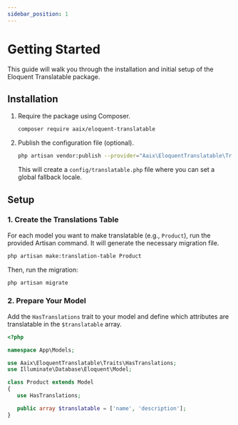 ```yaml
---
sidebar_position: 1
---
```


# Getting Started

This guide will walk you through the installation and initial setup of the Eloquent Translatable package.

## Installation

1. Require the package using Composer.

   ```bash
   composer require aaix/eloquent-translatable
   ```

2. Publish the configuration file (optional).

   ```bash
   php artisan vendor:publish --provider="Aaix\EloquentTranslatable\TranslatableServiceProvider" --tag="translatable-config"
   ```

   This will create a `config/translatable.php` file where you can set a global fallback locale.

## Setup

### 1. Create the Translations Table

For each model you want to make translatable (e.g., `Product`), run the provided Artisan command. It will generate the necessary
migration file.

```bash
php artisan make:translation-table Product
```

Then, run the migration:

```bash
php artisan migrate
```

### 2. Prepare Your Model

Add the `HasTranslations` trait to your model and define which attributes are translatable in the `$translatable` array.

```php
<?php

namespace App\Models;

use Aaix\EloquentTranslatable\Traits\HasTranslations;
use Illuminate\Database\Eloquent\Model;

class Product extends Model
{
   use HasTranslations;

   public array $translatable = ['name', 'description'];
}
```

